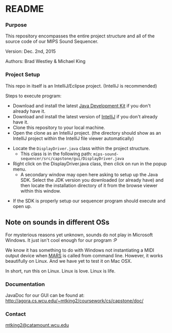 # README #

### Purpose ###

This repository encompasses the entire project structure and all of the source code of our MIPS Sound Sequencer.

Version: Dec. 2nd, 2015

Authors: Brad Westley & Michael King

### Project Setup ###

This repo in itself is an IntelliJ/Eclipse project. (IntelliJ is recommended)

Steps to execute program:

* Download and install the latest [Java Development Kit](http://www.oracle.com/technetwork/java/javase/downloads/index.html) if you don't already have it.
* Download and install the latest version of [IntelliJ](https://www.jetbrains.com/idea/download/) if you don't already have it.
* Clone this repository to your local machine.
* Open the clone as an IntelliJ project. (the directory should show as an IntelliJ project within the IntelliJ file viewer automatically)
+ Locate the `DisplayDriver.java` class within the project structure.
    * This class is in the following path: `mips-sound-sequencer/src/capstone/gui/DisplayDriver.java`
+ Right click on the DisplayDriver.java class, then click on run in the popup menu.
    * A secondary window may open here asking to setup up the Java SDK. Select the JDK version you downloaded (or already have) and then locate the installation directory of it from the browse viewer within this window.

* If the SDK is properly setup our sequencer program should execute and open up. 

## **Note on sounds in different OSs** ##

For mysterious reasons yet unknown, sounds do not play in Microsoft Windows. It just isn't cool enough for our program :P

We know it has something to do with Windows not instantiating a MIDI output device when [MARS](http://courses.missouristate.edu/KenVollmar/MARS/) is called from command line. However, it works beautifully on Linux. And we have yet to test it on Mac OSX. 

In short, run this on Linux. Linux is love. Linux is life.

### Documentation ###

JavaDoc for our GUI can be found at: http://agora.cs.wcu.edu/~mtking2/coursework/cs/capstone/doc/
### Contact ###

mtking2@catamount.wcu.edu